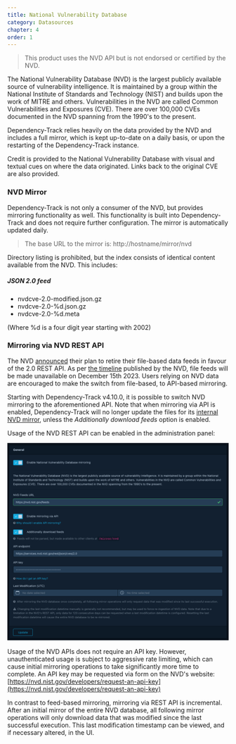 ```yaml
---
title: National Vulnerability Database
category: Datasources
chapter: 4
order: 1
---
```

> This product uses the NVD API but is not endorsed or certified by the NVD.

The National Vulnerability Database (NVD) is the largest publicly available source of vulnerability intelligence.
It is maintained by a group within the National Institute of Standards and Technology (NIST) and builds upon the
work of MITRE and others. Vulnerabilities in the NVD are called Common Vulnerabilities and Exposures (CVE). There
are over 100,000 CVEs documented in the NVD spanning from the 1990's to the present.

Dependency-Track relies heavily on the data provided by the NVD and includes a full mirror, which is 
kept up-to-date on a daily basis, or upon the restarting of the Dependency-Track instance.

Credit is provided to the National Vulnerability Database with visual and textual cues on where the data originated.
Links back to the original CVE are also provided.

### NVD Mirror

Dependency-Track is not only a consumer of the NVD, but provides mirroring functionality as well. This functionality
is built into Dependency-Track and does not require further configuration. The mirror is automatically updated daily.

> The base URL to the mirror is: http://hostname/mirror/nvd

Directory listing is prohibited, but the index consists of identical content available from the NVD. This includes:

##### JSON 2.0 feed
* nvdcve-2.0-modified.json.gz
* nvdcve-2.0-%d.json.gz
* nvdcve-2.0-%d.meta

(Where %d is a four digit year starting with 2002)

### Mirroring via NVD REST API

The NVD [announced](https://nvd.nist.gov/General/News/changes-to-feeds-and-apis) their plan to retire their file-based
data feeds in favour of the 2.0 REST API. As per [the timeline](https://nvd.nist.gov/General/News/change-timeline)
published by the NVD, file feeds will be made unavailable on December 15th 2023. Users relying on NVD data are
encouraged to make the switch from file-based, to API-based mirroring.

Starting with Dependency-Track v4.10.0, it is possible to switch NVD mirroring to the aforementioned API.
Note that when mirroring via API is enabled, Dependency-Track will no longer update the files for its
[internal NVD mirror](#nvd-mirror), unless the *Additionally download feeds* option is enabled.

Usage of the NVD REST API can be enabled in the administration panel:

![NVD API Configuration](../../images/screenshots/nvd-api-configuration.png)

Usage of the NVD APIs does not require an API key. However, unauthenticated usage is subject to aggressive
rate limiting, which can cause initial mirroring operations to take significantly more time to complete.
An API key may be requested via form on the NVD's website: 
[https://nvd.nist.gov/developers/request-an-api-key](https://nvd.nist.gov/developers/request-an-api-key)

In contrast to feed-based mirroring, mirroring via REST API is incremental. After an initial mirror of the entire
NVD database, all following mirror operations will only download data that was modified since the last successful
execution. This last modification timestamp can be viewed, and if necessary altered, in the UI.
